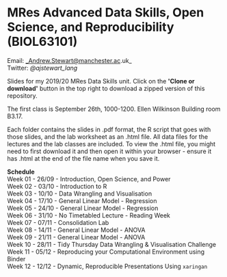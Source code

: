 # MRes Advanced Data Skills, Open Science, and Reproducibility (BIOL63101)
 
Email: _Andrew.Stewart@manchester.ac.uk_ <br>
Twitter: _@ajstewart_lang_ <br>

Slides for my 2019/20 MRes Data Skills unit.  Click on the __'Clone or download'__ button in the top right to download a zipped version of this repository.

The first class is September 26th, 1000-1200. Ellen Wilkinson Building room B3.17.

Each folder contains the slides in .pdf format, the R script that goes with those slides, and the lab worksheet as an .html file.  All data files for the lectures and the lab classes are included.  To view the .html file, you might need to first download it and then open it within your browser - ensure it has .html at the end of the file name when you save it. 

__Schedule__<br>
Week 01 - 26/09 - Introduction, Open Science, and Power <br>
Week 02 - 03/10 - Introduction to R <br>
Week 03 - 10/10 - Data Wrangling and Visualisation <br>
Week 04 - 17/10 - General Linear Model - Regression <br>
Week 05 - 24/10 - General Linear Model - Regression <br>
Week 06 - 31/10 - No Timetabled Lecture - Reading Week <br>
Week 07 - 07/11 - Consolidation Lab <br>
Week 08 - 14/11 - General Linear Model - ANOVA <br>
Week 09 - 21/11 - General Linear Model - ANOVA <br>
Week 10 - 28/11 - Tidy Thursday Data Wrangling & Visualisation Challenge <br>
Week 11 - 05/12 - Reproducing your Computational Environment using Binder <br>
Week 12 - 12/12 - Dynamic, Reproducible Presentations Using `xaringan` <br>
